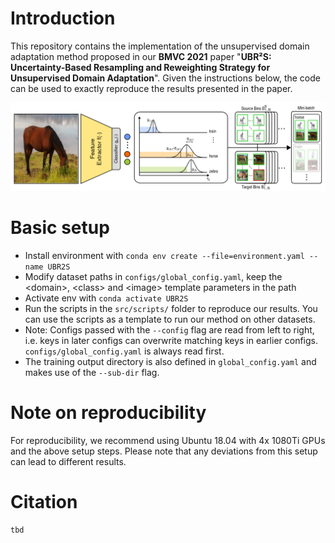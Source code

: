 # Introduction

This repository contains the implementation of the unsupervised domain adaptation method proposed in our **BMVC 2021** paper "**UBR²S: Uncertainty-Based Resampling and Reweighting Strategy for Unsupervised Domain Adaptation**". Given the instructions below, the code can be used to exactly reproduce the results presented in the paper.

<p align="center">
  <img src="overview.png" width="512" alt="Overview for our UBR²S method.">
</p>

# Basic setup

- Install environment with ```conda env create --file=environment.yaml --name UBR2S```
- Modify dataset paths in ```configs/global_config.yaml```, keep the \<domain>, \<class> and \<image> template parameters in the path
- Activate env with ```conda activate UBR2S```
- Run the scripts in the ```src/scripts/``` folder to reproduce our results. You can use the scripts as a template to run our method on other datasets.
- Note: Configs passed with the ```--config``` flag are read from left to right, i.e. keys in later configs can overwrite matching keys in earlier configs. 
  ```configs/global_config.yaml``` is always read first.
- The training output directory is also defined in ```global_config.yaml``` and makes use of the ```--sub-dir``` flag.


# Note on reproducibility

For reproducibility, we recommend using Ubuntu 18.04 with 4x 1080Ti GPUs and the above setup steps. Please note that any deviations from this setup can lead to different results.

# Citation

```
tbd
```
